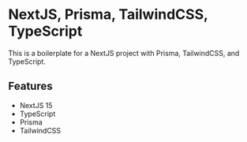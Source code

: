 # NextJS, Prisma, TailwindCSS, TypeScript

This is a boilerplate for a NextJS project with Prisma, TailwindCSS, and TypeScript.

## Features

- NextJS 15
- TypeScript
- Prisma
- TailwindCSS